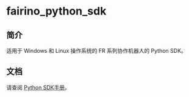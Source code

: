 # fairino_python_sdk 

简介
-------------
适用于 Windows 和 Linux 操作系统的 FR 系列协作机器人的 Python SDK。

文档
----------------
请查阅 [Python SDK手册](https://fr-documentation.readthedocs.io/zh_CN/latest/SDKManual/python_intro.html)。
